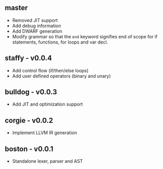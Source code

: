 
## master
- Removed JIT support
- Add debug information
- Add DWARF generation
- Modify grammar so that the `end` keyword signifies end of scope for if statements, functions, for loops and var decl.

## staffy - v0.0.4
- Add control flow (if/then/else loops)
- Add user defined operators (binary and unary)

## bulldog - v0.0.3
- Add JIT and optimization support

## corgie - v0.0.2
- Implement LLVM IR generation

## boston - v0.0.1
- Standalone lexer, parser and AST

